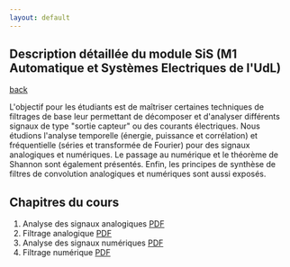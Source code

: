 ```yaml
---
layout: default
---
```


## Description détaillée du module SiS (M1 Automatique et Systèmes Electriques de l'UdL)



[back](./)

L'objectif pour les étudiants est de maîtriser certaines techniques de filtrages de base leur permettant de décomposer et d'analyser différents signaux de type "sortie capteur" ou des courants électriques. Nous étudions l'analyse temporelle (énergie, puissance et corrélation) et fréquentielle (séries et transformée de Fourier) pour des signaux analogiques et numériques. Le passage au numérique et le théorème de Shannon sont également présentés. Enfin, les principes de synthèse de filtres de convolution analogiques et numériques sont aussi exposés.

## Chapitres du cours

1. Analyse des signaux analogiques [PDF](./assets/files/sis/SiS_chap1.pdf)
2. Filtrage analogique [PDF](./assets/files/sis/SiS_chap2.pdf)
3. Analyse des signaux numériques [PDF](./assets/files/sis/SiS_chap3.pdf)
4. Filtrage numérique [PDF](./assets/files/sis/SiS_chap4.pdf)


